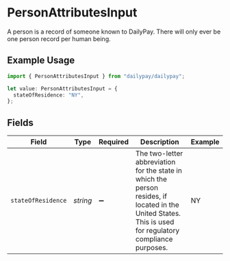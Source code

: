 # PersonAttributesInput

A person is a record of someone known to DailyPay. There will only ever be one person record per human being.

## Example Usage

```typescript
import { PersonAttributesInput } from "dailypay/dailypay";

let value: PersonAttributesInput = {
  stateOfResidence: "NY",
};
```

## Fields

| Field                                                                                                                                                      | Type                                                                                                                                                       | Required                                                                                                                                                   | Description                                                                                                                                                | Example                                                                                                                                                    |
| ---------------------------------------------------------------------------------------------------------------------------------------------------------- | ---------------------------------------------------------------------------------------------------------------------------------------------------------- | ---------------------------------------------------------------------------------------------------------------------------------------------------------- | ---------------------------------------------------------------------------------------------------------------------------------------------------------- | ---------------------------------------------------------------------------------------------------------------------------------------------------------- |
| `stateOfResidence`                                                                                                                                         | *string*                                                                                                                                                   | :heavy_minus_sign:                                                                                                                                         | The two-letter abbreviation for the state in which the person resides, if located in the United States.  This is used for regulatory compliance purposes.<br/> | NY                                                                                                                                                         |